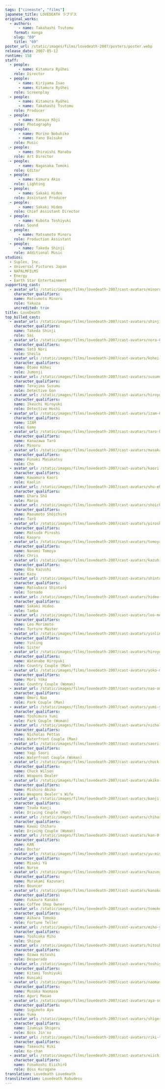 ```yaml
---
tags: ["cineaste", "films"]
japanese_title: LOVEDEATH ラブデス
original_works:
  - authors:
      - name: Takahashi Tsutomu
    format: manga
    slug: "69"
    title: "69"
poster_url: /static/images/films/lovedeath-2007/posters/poster.webp
release_date: 2007-05-12
runtime: 158
staff:
  - people:
      - name: Kitamura Ryûhei
    role: Director
  - people:
      - name: Kiriyama Isao
      - name: Kitamura Ryûhei
    role: Screenplay
  - people:
      - name: Kitamura Ryûhei
      - name: Takahashi Tsutomu
    role: Producer
  - people:
      - name: Kanaya Kôji
    role: Photography
  - people:
      - name: Morino Nobuhiko
      - name: Yano Daisuke
    role: Music
  - people:
      - name: Shiraishi Manabu
    role: Art Director
  - people:
      - name: Nagasaka Tomoki
    role: Editor
  - people:
      - name: Kimura Akio
    role: Lighting
  - people:
      - name: Sakaki Hideo
    role: Assistant Producer
  - people:
      - name: Sakaki Hideo
    role: Chief Assistant Director
  - people:
      - name: Kubota Toshiyuki
    role: Sound
  - people:
      - name: Matsumoto Minoru
    role: Production Assistant
  - people:
      - name: Takeda Shinji
    role: Additional Music
studios:
  - Suplex, Inc.
  - Universal Pictures Japan
  - NAPALMFILMS
  - Energy
  - Earth Star Entertainment
supporting_cast:
  - avatar_url: /static/images/films/lovedeath-2007/cast-avatars/minoru-matsumoto-0.webp
    character_qualifiers:
    name: Matsumoto Minoru
    role: Yakuza
    uncredited: true
title: LoveDeath
top_billed_cast:
  - avatar_url: /static/images/films/lovedeath-2007/cast-avatars/shinji-takeda-0.webp
    character_qualifiers:
    name: Takeda Shinji
    role: Sai
  - avatar_url: /static/images/films/lovedeath-2007/cast-avatars/nora-0.webp
    character_qualifiers:
    name: Satô Nori
    role: Sheila
  - avatar_url: /static/images/films/lovedeath-2007/cast-avatars/kohei-otomo-0.webp
    character_qualifiers:
    name: Ôtomo Kôhei
    role: Jumonji
  - avatar_url: /static/images/films/lovedeath-2007/cast-avatars/susumu-terajima-0.webp
    character_qualifiers:
    name: Terajima Susumu
    role: Detective Gon
  - avatar_url: /static/images/films/lovedeath-2007/cast-avatars/hiroyuki-ikeuchi-0.webp
    character_qualifiers:
    name: Ikeuchi Hiroyuki
    role: Detective Hoshi
  - avatar_url: /static/images/films/lovedeath-2007/cast-avatars/izam-0.webp
    character_qualifiers:
    name: IZAM
    role: Gamo
  - avatar_url: /static/images/films/lovedeath-2007/cast-avatars/taro-kanazawa-0.webp
    character_qualifiers:
    name: Kanazawa Tarô
    role: Minoru
  - avatar_url: /static/images/films/lovedeath-2007/cast-avatars/masakatsu-funaki-0.webp
    character_qualifiers:
    name: Funaki Masakatsu
    role: Cho
  - avatar_url: /static/images/films/lovedeath-2007/cast-avatars/kaori-kawamura-0.webp
    character_qualifiers:
    name: Kawamura Kaori
    role: Kaolin
  - avatar_url: /static/images/films/lovedeath-2007/cast-avatars/shu-ehara-0.webp
    character_qualifiers:
    name: Ehara Shû
    role: Mario
  - avatar_url: /static/images/films/lovedeath-2007/cast-avatars/shoichiro-masumoto-0.webp
    character_qualifiers:
    name: Masumoto Shôichirô
    role: Tarô
  - avatar_url: /static/images/films/lovedeath-2007/cast-avatars/piroshi-matsuda-0.webp
    character_qualifiers:
    name: Matsuda Piroshi
    role: Kasaru
  - avatar_url: /static/images/films/lovedeath-2007/cast-avatars/tomoya-nanami-0.webp
    character_qualifiers:
    name: Nanami Tomoya
    role: Chris
  - avatar_url: /static/images/films/lovedeath-2007/cast-avatars/kazuhito-oba-0.webp
    character_qualifiers:
    name: Ôba Kazushi
    role: Kazu
  - avatar_url: /static/images/films/lovedeath-2007/cast-avatars/shintaro-matsubara-0.webp
    character_qualifiers:
    name: Matsubara Shintarô
    role: Tornado
  - avatar_url: /static/images/films/lovedeath-2007/cast-avatars/hideo-sakaki-0.webp
    character_qualifiers:
    name: Sakaki Hideo
    role: Tamba
  - avatar_url: /static/images/films/lovedeath-2007/cast-avatars/leo-morimoto-0.webp
    character_qualifiers:
    name: Leo Morimoto
    role: Torture Master
  - avatar_url: /static/images/films/lovedeath-2007/cast-avatars/yinling-0.webp
    character_qualifiers:
    name: Yinling
    role: Sister
  - avatar_url: /static/images/films/lovedeath-2007/cast-avatars/hiroyuki-watanabe-0.webp
    character_qualifiers:
    name: Watanabe Hiroyuki
    role: Country Couple (Man)
  - avatar_url: /static/images/films/lovedeath-2007/cast-avatars/yoko-mori-0.webp
    character_qualifiers:
    name: Mori Yôko
    role: Country Couple (Woman)
  - avatar_url: /static/images/films/lovedeath-2007/cast-avatars/nao-omori-0.webp
    character_qualifiers:
    name: Ômori Nao
    role: Park Couple (Man)
  - avatar_url: /static/images/films/lovedeath-2007/cast-avatars/yumi-yoshimura-0.webp
    character_qualifiers:
    name: Yoshimura Yumi
    role: Park Couple (Woman)
  - avatar_url: /static/images/films/lovedeath-2007/cast-avatars/nicholas-pettas-0.webp
    character_qualifiers:
    name: Nicholas Pettas
    role: Waterfront Couple (Man)
  - avatar_url: /static/images/films/lovedeath-2007/cast-avatars/saori-yagi-0.webp
    character_qualifiers:
    name: Yagi Saori
    role: Waterfront Couple (Woman)
  - avatar_url: /static/images/films/lovedeath-2007/cast-avatars/chuck-wilson-0.webp
    character_qualifiers:
    name: Chuck Wilson
    role: Weapons Dealer
  - avatar_url: /static/images/films/lovedeath-2007/cast-avatars/akiko-mishiro-0.webp
    character_qualifiers:
    name: Mishiro Akiko
    role: Weapons Dealer's Wife
  - avatar_url: /static/images/films/lovedeath-2007/cast-avatars/kanji-tsuda-0.webp
    character_qualifiers:
    name: Tsuda Kanji
    role: Driving Couple (Man)
  - avatar_url: /static/images/films/lovedeath-2007/cast-avatars/chiharu-kawai-0.webp
    character_qualifiers:
    name: Kawai Chiharu
    role: Driving Couple (Woman)
  - avatar_url: /static/images/films/lovedeath-2007/cast-avatars/kan-0.webp
    character_qualifiers:
    name: KAN
    role: Doctor
  - avatar_url: /static/images/films/lovedeath-2007/cast-avatars/yu-misaki-0.webp
    character_qualifiers:
    name: Misaki Yû
    role: Nurse
  - avatar_url: /static/images/films/lovedeath-2007/cast-avatars/kazunari-murakami-0.webp
    character_qualifiers:
    name: Murakami Kazunari
    role: Bouncer
  - avatar_url: /static/images/films/lovedeath-2007/cast-avatars/kanako-fukaura-0.webp
    character_qualifiers:
    name: Fukaura Kanako
    role: Coffee Shop Owner
  - avatar_url: /static/images/films/lovedeath-2007/cast-avatars/tomoko-aihara-0.webp
    character_qualifiers:
    name: Aihara Tomoko
    role: Fortune Teller
  - avatar_url: /static/images/films/lovedeath-2007/cast-avatars/miho-yoshioka-0.webp
    character_qualifiers:
    name: Yoshioka Miho
    role: Shizue
  - avatar_url: /static/images/films/lovedeath-2007/cast-avatars/hitoshi-ozawa-0.webp
    character_qualifiers:
    name: Ozawa Hitoshi
    role: Desperado
  - avatar_url: /static/images/films/lovedeath-2007/cast-avatars/toshiyuki-kitami-0.webp
    character_qualifiers:
    name: Kitami Toshiyuki
    role: Kuniaki
  - avatar_url: /static/images/films/lovedeath-2007/cast-avatars/naomasa-musaka-0.webp
    character_qualifiers:
    name: Musaka Naomasa
    role: Aguri Masao
  - avatar_url: /static/images/films/lovedeath-2007/cast-avatars/aya-sugimoto-0.webp
    character_qualifiers:
    name: Sugimoto Aya
    role: Yuma
  - avatar_url: /static/images/films/lovedeath-2007/cast-avatars/shigeru-izumiya-0.webp
    character_qualifiers:
    name: Izumiya Shigeru
    role: Boss Jin'no
  - avatar_url: /static/images/films/lovedeath-2007/cast-avatars/riki-takeuchi-0.webp
    character_qualifiers:
    name: Takeuchi Riki
    role: Ko-chan
  - avatar_url: /static/images/films/lovedeath-2007/cast-avatars/eiichiro-funakoshi-0.webp
    character_qualifiers:
    name: Funakoshi Eiichirô
    role: Boss Kurogane
translation: Lovedeath Lovedeath
transliteration: Lovedeath Rabudesu
---
```

